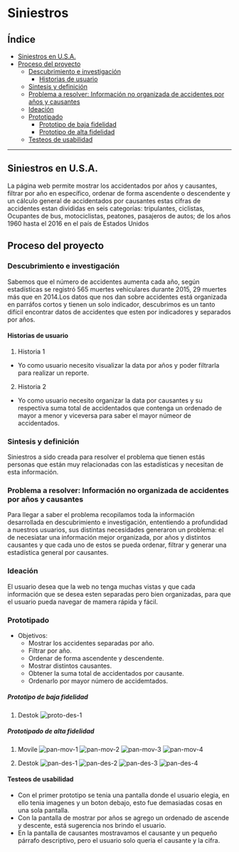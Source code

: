 # Siniestros

## Índice

* [Siniestros en U.S.A.](#siniestros-en-u.s.a.)
* [Proceso del proyecto](#proceso-del-proyecto)
    * [Descubrimiento e investigación](#descubrimiento-e-investigacion)
        * [Historias de usuario](#historias-de-usuarios)
    * [Sintesis y definición](#sintesis-y-definicion)
    * [Problema a resolver: Información no organizada de accidentes por años y causantes](#problema-a-resolver)
    * [Ideación](#ideacion)
    * [Prototipado](#prototipado)
        * [Prototipo de baja fidelidad](#prototipo-de-baja-fidelidad)
        * [Prototipo de alta fidelidad](#prototipo-de-alta-fidelidad)
    * [Testeos de usabilidad](#testeos-de-usabilidad)
***

## Siniestros en U.S.A.

La página web permite mostrar los accidentados por años y causantes, filtrar por año en específico, ordenar de forma ascendente o descendente y un cálculo general de accidentados por causantes estas cifras de accidentes estan divididas en seis categorías: tripulantes, ciclistas, Ocupantes de bus, motociclistas, peatones, pasajeros de autos; de los años 1960 hasta el 2016 en el país de Estados Unidos


## Proceso del proyecto

### Descubrimiento e investigación
Sabemos que el número de accidentes aumenta cada año, según estadísticas se registró 565 muertes vehiculares durante 2015, 29 muertes más que en 2014.Los datos que nos dan sobre accidentes está organizada en parráfos cortos y tienen un solo indicador, descubrimos es un tanto difícil encontrar datos de accidentes que esten por indicadores y separados por años.

#### Historias de usuario
1. Historia 1
* Yo como usuario necesito visualizar la data por años y poder filtrarla para realizar un reporte.
2. Historia 2
* Yo como usuario necesito organizar la data por causantes y su respectiva suma total de accidentados que contenga un ordenado de mayor a menor y viceversa para saber el mayor númeor de accidentados.

### Sintesis y definición
Siniestros a sido creada para resolver el problema que tienen estás personas que están muy relacionadas con las estadísticas y necesitan de esta información.

### Problema a resolver: Información no organizada de accidentes por años y causantes
Para llegar a saber el problema recopilamos toda la información desarrollada en descubrimiento e investigación, ententiendo a profundidad a nuestros usuarios, sus distintas necesidades generaron un problema: el de necesiatar una información mejor organizada, por años y distintos causantes y que cada uno de estos se pueda ordenar, filtrar y generar una estadística general por causantes. 

### Ideación
El usuario desea que la web no tenga muchas vistas y que cada información que se desea esten separadas pero bien organizadas, para que el usuario pueda navegar de mamera rápida y fácil.

### Prototipado

* Objetivos:
    * Mostrar los accidentes separadas por año.
    * Filtrar por año.
    * Ordenar de forma ascendente y descendente.
    * Mostrar distintos causantes.
    * Obtener la suma total de accidentados por causante.
    * Ordenarlo por mayor número de accidemtados.

##### Prototipo de baja fidelidad

1. Destok
![proto-des-1](https://user-images.githubusercontent.com/47751532/55963735-ffbcd480-5c38-11e9-9382-79c3270feff7.jpg)

##### Prototipado de alta fidelidad
1. Movile
![pan-mov-1](https://user-images.githubusercontent.com/47751532/55963667-e1ef6f80-5c38-11e9-9c53-e67e678a0cac.PNG)
![pan-mov-2](https://user-images.githubusercontent.com/47751532/55963679-e582f680-5c38-11e9-9b87-32320c7950f1.PNG)
![pan-mov-3](https://user-images.githubusercontent.com/47751532/55963685-eb78d780-5c38-11e9-98d0-1c4af52e12c7.PNG)
![pan-mov-4](https://user-images.githubusercontent.com/47751532/55963698-ee73c800-5c38-11e9-9482-4b7be69493f2.PNG)

2. Destok
![pan-des-1](https://user-images.githubusercontent.com/47751532/55963521-9e950100-5c38-11e9-8899-edd1607733d6.PNG)
![pan-des-2](https://user-images.githubusercontent.com/47751532/55963558-b076a400-5c38-11e9-8607-24bdaefa6c12.PNG)
![pan-des-3](https://user-images.githubusercontent.com/47751532/55963609-c2584700-5c38-11e9-9f1a-b4e3b1693269.PNG)
![pan-des-4](https://user-images.githubusercontent.com/47751532/55963635-d308bd00-5c38-11e9-9538-d9b1cb9f2ec7.PNG)

#### Testeos de usabilidad

* Con el primer prototipo se tenia una pantalla donde el usuario elegia, en ello tenia imagenes y un boton debajo, esto fue demasiadas cosas en una sola pantalla.
* Con la pantalla de mostrar por años se agrego un ordenado de ascende y descente, está sugerencia nos brindo el usuario.
* En la pantalla de causantes mostravamos el causante y un pequeño párrafo descriptivo, pero el usuario solo queria el causante y la cifra.
